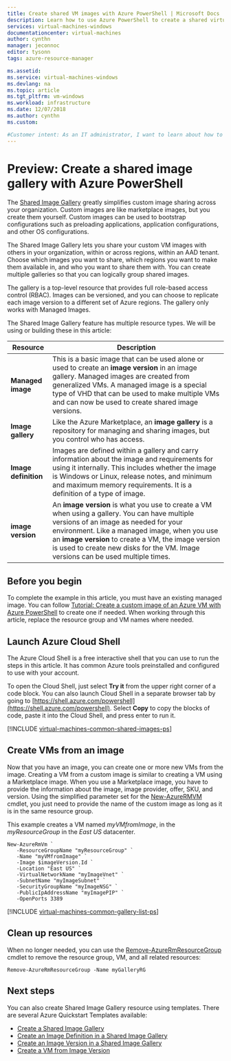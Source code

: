 ```yaml
---
title: Create shared VM images with Azure PowerShell | Microsoft Docs
description: Learn how to use Azure PowerShell to create a shared virtual machine image in Azure
services: virtual-machines-windows
documentationcenter: virtual-machines
author: cynthn
manager: jeconnoc
editor: tysonn
tags: azure-resource-manager

ms.assetid: 
ms.service: virtual-machines-windows
ms.devlang: na
ms.topic: article
ms.tgt_pltfrm: vm-windows
ms.workload: infrastructure
ms.date: 12/07/2018
ms.author: cynthn
ms.custom: 

#Customer intent: As an IT administrator, I want to learn about how to create shared VM images to minimize the number of post-deployment configuration tasks.
---
```


# Preview: Create a shared image gallery with Azure PowerShell 

The [Shared Image Gallery](shared-image-galleries.md) greatly simplifies custom image sharing across your organization. Custom images are like marketplace images, but you create them yourself. Custom images can be used to bootstrap configurations such as preloading applications, application configurations, and other OS configurations. 

The Shared Image Gallery lets you share your custom VM images with others in your organization, within or across regions, within an AAD tenant. Choose which images you want to share, which regions you want to make them available in, and who you want to share them with. You can create multiple galleries so that you can logically group shared images. 

The gallery is a top-level resource that provides full role-based access control (RBAC). Images can be versioned, and you can choose to replicate each image version to a different set of Azure regions. The gallery only works with Managed Images.

The Shared Image Gallery feature has multiple resource types. We will be using or building these in this article:

| Resource | Description|
|----------|------------|
| **Managed image** | This is a basic image that can be used alone or used to create an **image version** in an image gallery. Managed images are created from generalized VMs. A managed image is a special type of VHD that can be used to make multiple VMs and can now be used to create shared image versions. |
| **Image gallery** | Like the Azure Marketplace, an **image gallery** is a repository for managing and sharing images, but you control who has access. |
| **Image definition** | Images are defined within a gallery and carry information about the image and requirements for using it internally. This includes whether the image is Windows or Linux, release notes, and minimum and maximum memory requirements. It is a definition of a type of image. |
| **image version** | An **image version** is what you use to create a VM when using a gallery. You can have multiple versions of an image as needed for your environment. Like a managed image, when you use an **image version** to create a VM, the image version is used to create new disks for the VM. Image versions can be used multiple times. |

## Before you begin

To complete the example in this article, you must have an existing managed image. You can follow [Tutorial: Create a custom image of an Azure VM with Azure PowerShell](tutorial-custom-images.md) to create one if needed. When working through this article, replace the resource group and VM names where needed.

## Launch Azure Cloud Shell

The Azure Cloud Shell is a free interactive shell that you can use to run the steps in this article. It has common Azure tools preinstalled and configured to use with your account. 

To open the Cloud Shell, just select **Try it** from the upper right corner of a code block. You can also launch Cloud Shell in a separate browser tab by going to [https://shell.azure.com/powershell](https://shell.azure.com/powershell). Select **Copy** to copy the blocks of code, paste it into the Cloud Shell, and press enter to run it.

[!INCLUDE [virtual-machines-common-shared-images-ps](../../../includes/virtual-machines-common-shared-images-ps.md)]

 
## Create VMs from an image

Now that you have an image, you can create one or more new VMs from the image. Creating a VM from a custom image is similar to creating a VM using a Marketplace image. When you use a Marketplace image, you have to provide the information about the image, image provider, offer, SKU, and version. Using the simplified parameter set for the [New-AzureRMVM]() cmdlet, you just need to provide the name of the custom image as long as it is in the same resource group. 

This example creates a VM named *myVMfromImage*, in the *myResourceGroup* in the *East US* datacenter.

```azurepowershell-interactive
New-AzureRmVm `
   -ResourceGroupName "myResourceGroup" `
   -Name "myVMfromImage" `
   -Image $imageVersion.Id `
   -Location "East US" `
   -VirtualNetworkName "myImageVnet" `
   -SubnetName "myImageSubnet" `
   -SecurityGroupName "myImageNSG" `
   -PublicIpAddressName "myImagePIP" `
   -OpenPorts 3389
```

[!INCLUDE [virtual-machines-common-gallery-list-ps](../../../includes/virtual-machines-common-gallery-list-ps.md)]

## Clean up resources

When no longer needed, you can use the [Remove-AzureRmResourceGroup](/powershell/module/azurerm.resources/remove-azurermresourcegroup) cmdlet to remove the resource group, VM, and all related resources:

```azurepowershell-interactive
Remove-AzureRmResourceGroup -Name myGalleryRG
```

## Next steps

You can also create Shared Image Gallery resource using templates. There are several Azure Quickstart Templates available: 

- [Create a Shared Image Gallery](https://azure.microsoft.com/resources/templates/101-sig-create/)
- [Create an Image Definition in a Shared Image Gallery](https://azure.microsoft.com/resources/templates/101-sig-image-definition-create/)
- [Create an Image Version in a Shared Image Gallery](https://azure.microsoft.com/resources/templates/101-sig-image-version-create/)
- [Create a VM from Image Version](https://azure.microsoft.com/resources/templates/101-vm-from-sig/)



